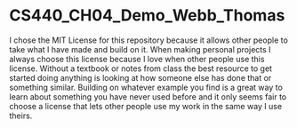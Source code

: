 # CS440_CH04_Demo_Webb_Thomas

I chose the MIT License for this repository because it allows other people to take what I have made and build on it. When making personal projects I always choose this license because I love when other people use this license. Without a textbook or notes from class the best resource to get started doing anything is looking at how someone else has done that or something similar. Building on whatever example you find is a great way to learn about something you have never used before and it only seems fair to choose a license that lets other people use my work in the same way I use theirs.
